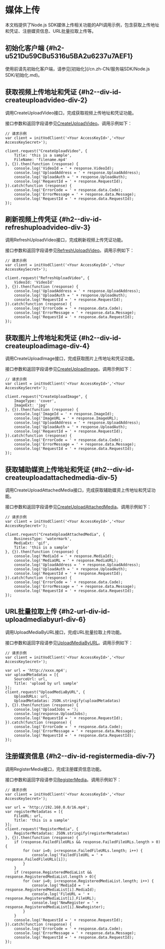 媒体上传 
=========================

本文档提供了Node.js SDK媒体上传相关功能的API调用示例，包含获取上传地址和凭证、注册媒资信息、URL批量拉取上传等。

初始化客户端 {#h2-u521Du59CBu5316u5BA2u6237u7AEF1}
--------------------------------------------

使用前请先初始化客户端，请参见[初始化](/cn.zh-CN/服务端SDK/Node.js SDK/初始化.md)。

获取视频上传地址和凭证 {#h2--div-id-createuploadvideo-div-2}
-------------------------------------------------

调用CreateUploadVideo接口，完成获取视频上传地址和凭证功能。

接口参数和返回字段请参见[CreateUploadVideo](/cn.zh-CN/服务端API/媒体上传/获取视频上传地址和凭证.md)。调用示例如下：

    // 请求示例
    var client = initVodClient('<Your AccessKeyId>','<Your AccessKeySecret>');
    
    client.request("CreateUploadVideo", {
        Title: 'this is a sample',
        FileName: 'filename.mp4'
    }, {}).then(function (response) {
        console.log('VideoId = ' + response.VideoId);
        console.log('UploadAddress = ' + response.UploadAddress);
        console.log('UploadAuth = ' + response.UploadAuth);
        console.log('RequestId = ' + response.RequestId);
    }).catch(function (response) {
        console.log('ErrorCode = ' + response.data.Code);
        console.log('ErrorMessage = ' + response.data.Message);
        console.log('RequestId = ' + response.data.RequestId);
    });



刷新视频上传凭证 {#h2--div-id-refreshuploadvideo-div-3}
-----------------------------------------------

调用RefreshUploadVideo接口，完成刷新视频上传凭证功能。

接口参数和返回字段请参见[RefreshUploadVideo](/cn.zh-CN/服务端API/媒体上传/刷新视频上传凭证.md)。调用示例如下：

    // 请求示例
    var client = initVodClient('<Your AccessKeyId>','<Your AccessKeySecret>');
    
    client.request("RefreshUploadVideo", {
        VideoId: 'VideoId'
    }, {}).then(function (response) {
        console.log('UploadAddress = ' + response.UploadAddress);
        console.log('UploadAuth = ' + response.UploadAuth);
        console.log('RequestId = ' + response.RequestId);
    }).catch(function (response) {
        console.log('ErrorCode = ' + response.data.Code);
        console.log('ErrorMessage = ' + response.data.Message);
        console.log('RequestId = ' + response.data.RequestId);
    });



获取图片上传地址和凭证 {#h2--div-id-createuploadimage-div-4}
-------------------------------------------------

调用CreateUploadImage接口，完成获取图片上传地址和凭证功能。

接口参数和返回字段请参见[CreateUploadImage](/cn.zh-CN/服务端API/媒体上传/获取图片上传地址和凭证.md)。调用示例如下：

    // 请求示例
    var client = initVodClient('<Your AccessKeyId>','<Your AccessKeySecret>');
    
    client.request("CreateUploadImage", {
        ImageType: 'cover',
        ImageExt: 'jpg'
    }, {}).then(function (response) {
        console.log('ImageId = ' + response.ImageId);
        console.log('ImageURL = ' + response.ImageURL);
        console.log('UploadAddress = ' + response.UploadAddress);
        console.log('UploadAuth = ' + response.UploadAuth);
        console.log('RequestId = ' + response.RequestId);
    }).catch(function (response) {
        console.log('ErrorCode = ' + response.data.Code);
        console.log('ErrorMessage = ' + response.data.Message);
        console.log('RequestId = ' + response.data.RequestId);
    });



获取辅助媒资上传地址和凭证 {#h2--div-id-createuploadattachedmedia-div-5}
-----------------------------------------------------------

调用CreateUploadAttachedMedia接口，完成获取辅助媒资上传地址和凭证功能。

接口参数和返回字段请参见[CreateUploadAttachedMedia](/cn.zh-CN/服务端API/媒体上传/获取辅助媒资上传地址和凭证.md)。调用示例如下：

    // 请求示例
    var client = initVodClient('<Your AccessKeyId>','<Your AccessKeySecret>');
    
    client.request("CreateUploadAttachedMedia", {
        BusinessType: 'watermark',
        MediaExt: 'gif',
        Title: 'this is a sample'
    }, {}).then(function (response) {
        console.log('MediaId = ' + response.MediaId);
        console.log('MediaURL = ' + response.MediaURL);
        console.log('UploadAddress = ' + response.UploadAddress);
        console.log('UploadAuth = ' + response.UploadAuth);
        console.log('RequestId = ' + response.RequestId);
    }).catch(function (response) {
        console.log('ErrorCode = ' + response.data.Code);
        console.log('ErrorMessage = ' + response.data.Message);
        console.log('RequestId = ' + response.data.RequestId);
    });



URL批量拉取上传 {#h2-url-div-id-uploadmediabyurl-div-6}
-------------------------------------------------

调用UploadMediaByURL接口，完成URL批量拉取上传功能。

接口参数和返回字段请参见[UploadMediaByURL](/cn.zh-CN/服务端API/媒体上传/URL批量拉取上传.md)。调用示例如下：

    // 请求示例
    var client = initVodClient('<Your AccessKeyId>','<Your AccessKeySecret>');
    
    var url = 'http://xxxx.mp4';
    var uploadMetadatas = [{
        SourceUrl: url,
        Title: 'upload by url sample'
    }];
    client.request("UploadMediaByURL", {
        UploadURLs: url,
        UploadMetadatas: JSON.stringify(uploadMetadatas)
    }, {}).then(function (response) {
        console.log('UploadJobs = ');
        console.log(response.UploadJobs);
        console.log('RequestId = ' + response.RequestId);
    }).catch(function (response) {
        console.log('ErrorCode = ' + response.data.Code);
        console.log('ErrorMessage = ' + response.data.Message);
        console.log('RequestId = ' + response.data.RequestId);
    });



注册媒资信息 {#h2--div-id-registermedia-div-7}
----------------------------------------

调用RegisterMedia接口，完成注册媒资信息功能。

接口参数和返回字段请参见[RegisterMedia](/cn.zh-CN/服务端API/媒体上传/注册媒资信息.md)。调用示例如下：

    // 请求示例
    var client = initVodClient('<Your AccessKeyId>','<Your AccessKeySecret>');
    
    var url = 'http://192.168.0.0/16.mp4';
    var registerMetadatas = [{
        FileURL: url,
        Title: 'this is a sample'
    }];
    client.request("RegisterMedia", {
        RegisterMetadatas: JSON.stringify(registerMetadatas)
    }, {}).then(function (response) {
        if (response.FailedFileURLs && response.FailedFileURLs.length > 0){
            for (var i=0; i<response.FailedFileURLs.length; i++) {
                console.log('FailedFileURL = ' + response.FailedFileURLs[i]);
            }
        }
        if (response.RegisteredMediaList && response.RegisteredMediaList.length > 0){
            for (var i=0; i<response.RegisteredMediaList.length; i++) {
                console.log('MediaId = ' + response.RegisteredMediaList[i].MediaId);
                console.log('FileURL = ' + response.RegisteredMediaList[i].FileURL);
                console.log('NewRegister = ' + response.RegisteredMediaList[i].NewRegister);
            }
        }
        console.log('RequestId = ' + response.RequestId);
    }).catch(function (response) {
        console.log('ErrorCode = ' + response.data.Code);
        console.log('ErrorMessage = ' + response.data.Message);
        console.log('RequestId = ' + response.data.RequestId);
    });


